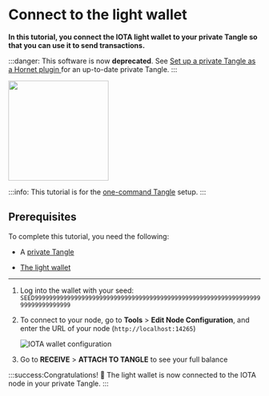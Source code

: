 # Connect to the light wallet

**In this tutorial, you connect the IOTA light wallet to your private Tangle so that you can use it to send transactions.**

:::danger:
This software is now **deprecated**. See [Set up a private Tangle as a Hornet plugin
](root://hornet/1.1/tutorials/set-up-a-private-tangle-hornet.md) for an up-to-date private Tangle.
:::


<img src="../images/light-wallet-test-tangle.png" width="200">

:::info:
This tutorial is for the [one-command Tangle](../tutorials/set-up-one-command.md) setup.
:::

## Prerequisites

To complete this tutorial, you need the following:

- A [private Tangle](../tutorials/install-compass.md)

- [The light wallet](https://github.com/iotaledger/wallet/releases)

---

1. Log into the wallet with your seed: `SEED99999999999999999999999999999999999999999999999999999999999999999999999999999`

2. To connect to your node, go to **Tools** > **Edit Node Configuration**, and enter the URL of your node (`http://localhost:14265`)

    ![IOTA wallet configuration](../images/light-wallet-node-configuration.png)

3. Go to **RECEIVE** > **ATTACH TO TANGLE** to see your full balance

:::success:Congratulations! :tada:
The light wallet is now connected to the IOTA node in your private Tangle.
:::

